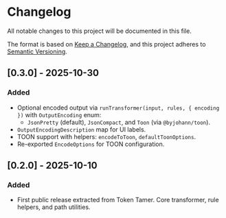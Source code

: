 # Changelog

All notable changes to this project will be documented in this file.

The format is based on [Keep a Changelog](https://keepachangelog.com/en/1.1.0/),
and this project adheres to [Semantic Versioning](https://semver.org/spec/v2.0.0.html).

## [0.3.0] - 2025-10-30
### Added
- Optional encoded output via `runTransformer(input, rules, { encoding })` with `OutputEncoding` enum:
  - `JsonPretty` (default), `JsonCompact`, and `Toon` (via `@byjohann/toon`).
- `OutputEncodingDescription` map for UI labels.
- TOON support with helpers: `encodeToToon`, `defaultToonOptions`.
- Re-exported `EncodeOptions` for TOON configuration.

## [0.2.0] - 2025-10-10
### Added
- First public release extracted from Token Tamer. Core transformer, rule helpers, and path utilities.
